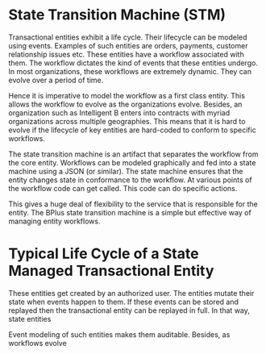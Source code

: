 # State Transition Machine (STM)

Transactional entities exhibit a life cycle. Their lifecycle can be modeled using events. Examples of such 
entities are orders, payments, customer relationship issues etc. These entities have a workflow associated
with them. The workflow dictates the kind of events that these entities undergo. In most organizations, these
workflows are extremely dynamic. They can evolve over a period of time. 

Hence it is imperative to model the workflow as a first class entity. This allows the workflow to evolve 
as the organizations evolve. Besides,  an organization such as Intelligent B enters into contracts with 
myriad organizations across multiple geographies. This means that it is hard to evolve if the lifecycle 
of key entities are hard-coded to conform to specific workflows. 

The state transition machine is an artifact that separates the workflow from the core entity. Workflows 
can be modeled graphically and fed into a state machine using a JSON (or similar). The state machine ensures
that the entity changes state in conformance to the workflow. At various points of the workflow code can get 
called. This code can do specific actions.

This gives a huge deal of flexibility to the service that is responsible for the entity. The BPlus state 
transition machine is a simple but effective way of managing entity workflows. 

# Typical Life Cycle of a State Managed Transactional Entity 

These entities get created by an authorized user. 
The entities mutate their state when events happen to them.
If these events can be stored and replayed then the transactional entity can be replayed in full.
In that way, state entities 

Event modeling of such entities makes them auditable. Besides, as workflows evolve 